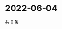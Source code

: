 # 2022-06-04

共 0 条

<!-- BEGIN WEIBO -->
<!-- 最后更新时间 Sat Jun 04 2022 21:12:33 GMT+0800 (China Standard Time) -->

<!-- END WEIBO -->
